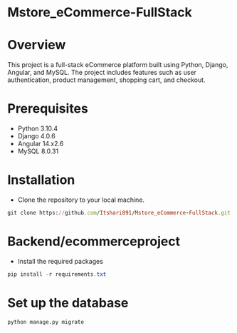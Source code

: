 # Mstore_eCommerce-FullStack
# Overview
This project is a full-stack eCommerce platform built using Python, Django, Angular, and MySQL.
The project includes features such as user authentication, product management, shopping cart, and checkout.

# Prerequisites
 - Python 3.10.4
 - Django 4.0.6
 - Angular 14.x2.6
 - MySQL 8.0.31
# Installation
 - Clone the repository to your local machine.
```rake
git clone https://github.com/Itshari891/Mstore_eCommerce-FullStack.git
```
# Backend/ecommerceproject
- Install the required packages
```powershell
pip install -r requirements.txt
```
# Set up the database
```sage
python manage.py migrate
```
